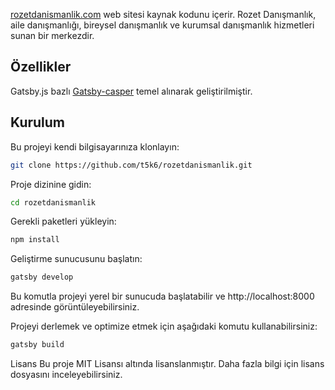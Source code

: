 [rozetdanismanlik.com](https://rozetdanismanlik.com/) web sitesi kaynak kodunu içerir. Rozet Danışmanlık, aile danışmanlığı, bireysel danışmanlık ve kurumsal danışmanlık hizmetleri sunan bir merkezdir.

## Özellikler
Gatsby.js bazlı [Gatsby-casper](https://github.com/scttcper/gatsby-casper) temel alınarak geliştirilmiştir.

## Kurulum
Bu projeyi kendi bilgisayarınıza klonlayın:

```bash
git clone https://github.com/t5k6/rozetdanismanlik.git
```

Proje dizinine gidin:

```bash
cd rozetdanismanlik
```

Gerekli paketleri yükleyin:

```bash
npm install
```

Geliştirme sunucusunu başlatın:

```bash
gatsby develop
```

Bu komutla projeyi yerel bir sunucuda başlatabilir ve http://localhost:8000 adresinde görüntüleyebilirsiniz.

Projeyi derlemek ve optimize etmek için aşağıdaki komutu kullanabilirsiniz:

```bash
gatsby build
```

Lisans
Bu proje MIT Lisansı altında lisanslanmıştır. Daha fazla bilgi için lisans dosyasını inceleyebilirsiniz.